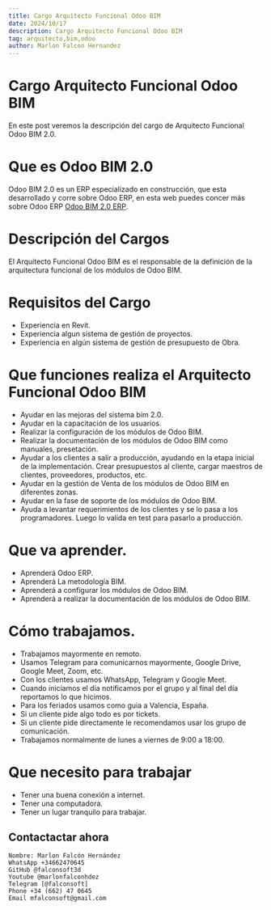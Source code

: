 ```yaml
---
title: Cargo Arquitecto Funcional Odoo BIM
date: 2024/10/17
description: Cargo Arquitecto Funcional Odoo BIM
tag: arquitecto,bim,odoo
author: Marlon Falcon Hernandez
---
```


# Cargo Arquitecto Funcional Odoo BIM
En este post veremos la descripción del cargo de Arquitecto Funcional Odoo BIM 2.0.

# Que es Odoo BIM 2.0
Odoo BIM 2.0 es un ERP especializado en construcción, que esta desarrollado y corre sobre Odoo ERP, en esta web puedes concer más sobre Odoo ERP [Odoo BIM 2.0 ERP](https://www.bim20.com/).


# Descripción del Cargos
El Arquitecto Funcional Odoo BIM es el responsable de la definición de la arquitectura funcional de los módulos de Odoo BIM.

# Requisitos del Cargo
- Experiencia en Revit.
- Experiencia algun sistema de gestión de proyectos.
- Experiencia en algún sistema de gestión de presupuesto de Obra.

# Que funciones realiza el Arquitecto Funcional Odoo BIM
- Ayudar en las mejoras del sistema bim 2.0.
- Ayudar en la capacitación de los usuarios.
- Realizar la configuración de los módulos de Odoo BIM.
- Realizar la documentación de los módulos de Odoo BIM como manuales, presetación.
- Ayudar a los clientes a salir a producción, ayudando en la etapa inicial de la implementación. Crear presupuestos al cliente, cargar maestros de clientes, proveedores, productos, etc.
- Ayudar en la gestión de Venta de los módulos de Odoo BIM en diferentes zonas.
- Ayudar en la fase de soporte de los módulos de Odoo BIM.
- Ayuda a levantar requerimientos de los clientes y se lo pasa a los programadores. Luego lo valida en test para pasarlo a producción.

# Que va aprender.
- Aprenderá Odoo ERP.
- Aprenderá La metodología BIM.
- Aprenderá a configurar los módulos de Odoo BIM.
- Aprenderá a realizar la documentación de los módulos de Odoo BIM.

# Cómo trabajamos.
- Trabajamos mayormente en remoto.
- Usamos Telegram para comunicarnos mayormente, Google Drive, Google Meet, Zoom, etc.
- Con los clientes usamos WhatsApp, Telegram y Google Meet.
- Cuando iniciamos el día notificamos por el grupo y al final del día reportamos lo que hicimos.
- Para los feriados usamos como guia a Valencia, España.
- Si un cliente pide algo todo es por tickets.
- Si un cliente pide directamente le recomendamos usar los grupo de comunicación.
- Trabajamos normalmente de lunes a viernes de 9:00 a 18:00.

# Que necesito para trabajar
- Tener una buena conexión a internet.
- Tener una computadora.
- Tener un lugar tranquilo para trabajar.

## Contactactar ahora
```
Nombre: Marlon Falcón Hernández
WhatsApp +34662470645
GitHub @falconsoft3d
Youtube @marlonfalconhdez
Telegram [@falconsoft]
Phone +34 (662) 47 0645
Email mfalconsoft@gmail.com
```